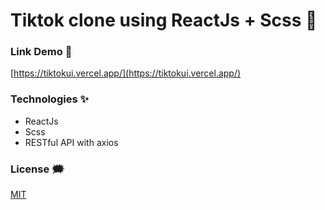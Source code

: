 # Tiktok clone using ReactJs + Scss :seedling:

### Link Demo 📌

[https://tiktokui.vercel.app/](https://tiktokui.vercel.app/)

### Technologies ✨

-   ReactJs
-   Scss
-   RESTful API with axios

### License :right_anger_bubble:

[MIT](https://choosealicense.com/licenses/mit/)
